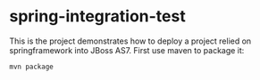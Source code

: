# spring-integration-test #

This is the project demonstrates how to deploy a project relied on springframework into JBoss AS7. First use maven to package it:

	mvn package

